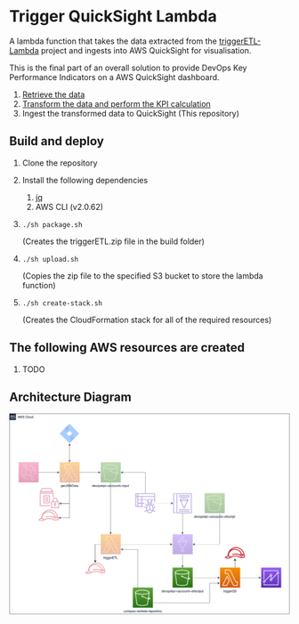 # Trigger QuickSight Lambda

A lambda function that takes the data extracted from the [triggerETL-Lambda](https://github.com/Dazza65/triggerETL-Lambda) project and ingests into AWS QuickSight for visualisation.

This is the final part of an overall solution to provide DevOps Key Performance Indicators on a AWS QuickSight dashboard.
1. [Retrieve the data](https://github.com/Dazza65/getJIRAData)
1. [Transform the data and perform the KPI calculation](https://github.com/Dazza65/triggerETL-Lambda)
1. Ingest the transformed data to QuickSight (This repository)

## Build and deploy

1. Clone the repository
1. Install the following dependencies
    1. [jq](https://stedolan.github.io/jq/)
    1. AWS CLI (v2.0.62)
1. <pre><code>./sh package.sh</code></pre>(Creates the triggerETL.zip file in the build folder)
1. <pre><code>./sh upload.sh</code></pre> (Copies the zip file to the specified S3 bucket to store the lambda function)

1. <pre><code>./sh create-stack.sh</code></pre> (Creates the CloudFormation stack for all of the required resources)

## The following AWS resources are created

1. TODO

## Architecture Diagram

![Architecture Diagram](images/DevOpsKPIs-3.png)
